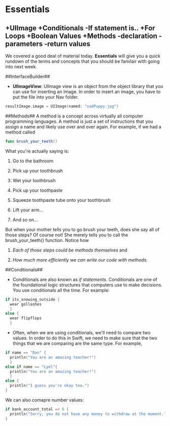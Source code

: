 # Essentials
+UIImage
+Conditionals
-If statement is..
+For Loops
+Boolean Values
+Methods
-declaration
-parameters
-return values
-
We covered a good deal of material today.  **Essentials** will give you a quick rundown of the terms and concepts that you should be familair with going into next week.

##InterfaceBuilder##
+ **UIImageView**: UIImage view is an object from the object library that you can use for inserting an Image.  In order to insert an image, you have to put the file into your Nav folder.  

```swift
resultImage.image = UIImage(named: "sadPuppy.jpg")
```

##Methods##
A method is a concept across virtually all computer programming languages.  A method is just a set of instructions that you assign a name and likely use over and over again.  For example, if we had a method called

```swift
func brush_your_teeth()
```

What you're actually saying is:

1. Go to the bathroom

2. Pick up your toothbrush

3. Wet your toothbrush

4. Pick up your toothpaste

5. Squeeze toothpaste tube onto your toothbrush

6. Lift your arm...

7. And so on...  

But when your mother tells you to go brush your teeth, does she say all of those steps?  Of course not! She merely tells you to call the brush_your_teeth() function.  Notice how 

1) *Each of those steps could be methods themselves* and 

2) *How much more efficiently we can write our code with methods.*


##Conditionals##
+ Conditionals are also known as *if statements*.  Conditionals are one of the foundational logic structures that computers use to make decisions.  You use conditionals all the time.  For example:

```swift
if its_snowing_outside {
  wear gollashes 
  }
else {
  wear flipflops
  }
```

+ Often, when we are using conditionals, we'll need to compare two values.  In order to do this in Swift, we need to make sure that the two things that we are comparing are the same type.  For example,

```swift
if name == "Dan" {
  println("You are an amazing teacher!") 
  }
else if name == "Lyel"{
  println("You are an amazing teacher!") 
  }
else {
  println("I guess you're okay too.")
}
```

We can also comapre number values:

```swift
if bank_account_total =< 0 {
  println("Sorry, you do not have any money to withdraw at the moment.")
}
```


